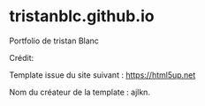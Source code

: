 # tristanblc.github.io
Portfolio de tristan Blanc 

Crédit: 

Template issue du site suivant : 
    https://html5up.net
    
Nom du créateur de la template : ajlkn.
